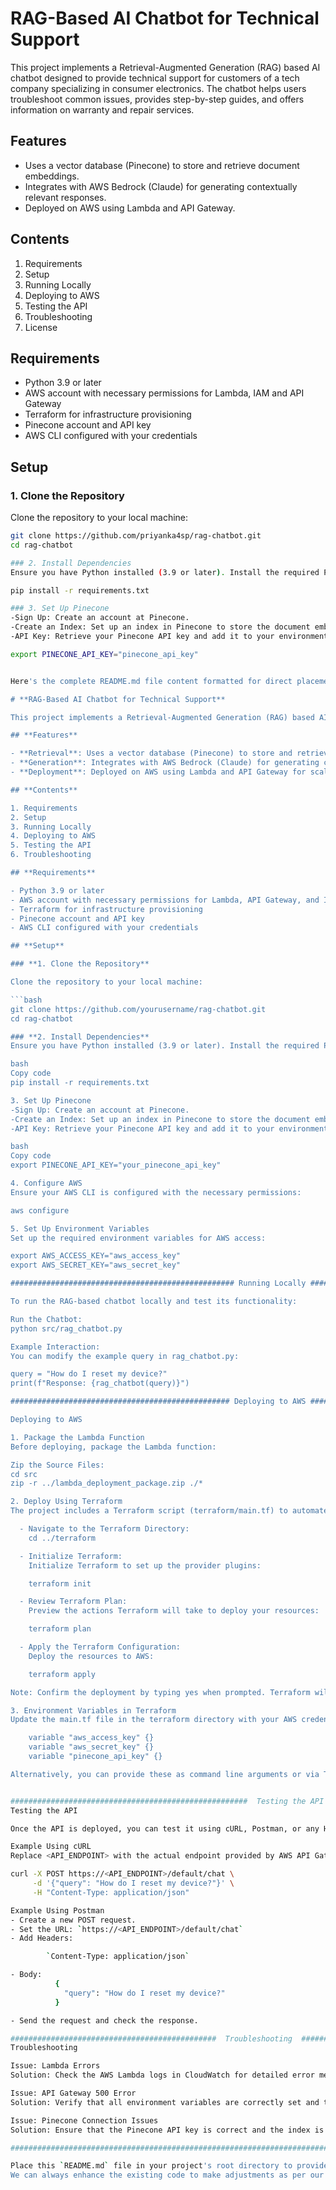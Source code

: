 # RAG-Based AI Chatbot for Technical Support

This project implements a Retrieval-Augmented Generation (RAG) based AI chatbot designed to provide technical support for customers of a tech company specializing in consumer electronics. The chatbot helps users troubleshoot common issues, provides step-by-step guides, and offers information on warranty and repair services.

## Features

- Uses a vector database (Pinecone) to store and retrieve document embeddings.
- Integrates with AWS Bedrock (Claude) for generating contextually relevant responses.
- Deployed on AWS using Lambda and API Gateway.

## Contents

1. Requirements
2. Setup
3. Running Locally
4. Deploying to AWS
5. Testing the API
6. Troubleshooting
7. License
  
## Requirements

- Python 3.9 or later
- AWS account with necessary permissions for Lambda, IAM and API Gateway
- Terraform for infrastructure provisioning
- Pinecone account and API key
- AWS CLI configured with your credentials

## Setup

### 1. Clone the Repository
Clone the repository to your local machine:

```bash
git clone https://github.com/priyanka4sp/rag-chatbot.git
cd rag-chatbot

### 2. Install Dependencies
Ensure you have Python installed (3.9 or later). Install the required Python packages:

pip install -r requirements.txt

### 3. Set Up Pinecone
-Sign Up: Create an account at Pinecone.
-Create an Index: Set up an index in Pinecone to store the document embeddings.
-API Key: Retrieve your Pinecone API key and add it to your environment variables.

export PINECONE_API_KEY="pinecone_api_key"


Here's the complete README.md file content formatted for direct placement in your Git repository. You can copy this content into a README.md file in your project directory.

# **RAG-Based AI Chatbot for Technical Support**

This project implements a Retrieval-Augmented Generation (RAG) based AI chatbot designed to provide technical support for customers of a tech company specializing in consumer electronics. The chatbot helps users troubleshoot common issues, provides step-by-step guides, and offers information on warranty and repair services.

## **Features**

- **Retrieval**: Uses a vector database (Pinecone) to store and retrieve document embeddings.
- **Generation**: Integrates with AWS Bedrock (Claude) for generating contextually relevant responses.
- **Deployment**: Deployed on AWS using Lambda and API Gateway for scalable serverless operation.

## **Contents**

1. Requirements
2. Setup
3. Running Locally
4. Deploying to AWS
5. Testing the API
6. Troubleshooting

## **Requirements**

- Python 3.9 or later
- AWS account with necessary permissions for Lambda, API Gateway, and IAM
- Terraform for infrastructure provisioning
- Pinecone account and API key
- AWS CLI configured with your credentials

## **Setup**

### **1. Clone the Repository**

Clone the repository to your local machine:

```bash
git clone https://github.com/yourusername/rag-chatbot.git
cd rag-chatbot

### **2. Install Dependencies**
Ensure you have Python installed (3.9 or later). Install the required Python packages:

bash
Copy code
pip install -r requirements.txt

3. Set Up Pinecone
-Sign Up: Create an account at Pinecone.
-Create an Index: Set up an index in Pinecone to store the document embeddings.
-API Key: Retrieve your Pinecone API key and add it to your environment variables.

bash
Copy code
export PINECONE_API_KEY="your_pinecone_api_key"

4. Configure AWS
Ensure your AWS CLI is configured with the necessary permissions:

aws configure

5. Set Up Environment Variables
Set up the required environment variables for AWS access:

export AWS_ACCESS_KEY="aws_access_key"
export AWS_SECRET_KEY="aws_secret_key"

################################################## Running Locally ####################################################################

To run the RAG-based chatbot locally and test its functionality:

Run the Chatbot:
python src/rag_chatbot.py

Example Interaction:
You can modify the example query in rag_chatbot.py:

query = "How do I reset my device?"
print(f"Response: {rag_chatbot(query)}")

################################################# Deploying to AWS ################################################################

Deploying to AWS

1. Package the Lambda Function
Before deploying, package the Lambda function:

Zip the Source Files:
cd src
zip -r ../lambda_deployment_package.zip ./*

2. Deploy Using Terraform
The project includes a Terraform script (terraform/main.tf) to automate AWS deployment.

  - Navigate to the Terraform Directory:
    cd ../terraform

  - Initialize Terraform:
    Initialize Terraform to set up the provider plugins:

    terraform init

  - Review Terraform Plan:
    Preview the actions Terraform will take to deploy your resources:

    terraform plan

  - Apply the Terraform Configuration:
    Deploy the resources to AWS:

    terraform apply

Note: Confirm the deployment by typing yes when prompted. Terraform will output the API endpoint once deployment is complete.

3. Environment Variables in Terraform
Update the main.tf file in the terraform directory with your AWS credentials and other required variables before running terraform apply.

    variable "aws_access_key" {}
    variable "aws_secret_key" {}
    variable "pinecone_api_key" {}

Alternatively, you can provide these as command line arguments or via Terraform's .tfvars file.


#####################################################  Testing the API  ###############################################################
Testing the API

Once the API is deployed, you can test it using cURL, Postman, or any HTTP client.

Example Using cURL
Replace <API_ENDPOINT> with the actual endpoint provided by AWS API Gateway after deployment:

curl -X POST https://<API_ENDPOINT>/default/chat \
     -d '{"query": "How do I reset my device?"}' \
     -H "Content-Type: application/json"

Example Using Postman
- Create a new POST request.
- Set the URL: `https://<API_ENDPOINT>/default/chat`
- Add Headers:

        `Content-Type: application/json`

- Body:
          {
            "query": "How do I reset my device?"
          }

- Send the request and check the response.

##############################################  Troubleshooting  #####################################################
Troubleshooting

Issue: Lambda Errors
Solution: Check the AWS Lambda logs in CloudWatch for detailed error messages.

Issue: API Gateway 500 Error
Solution: Verify that all environment variables are correctly set and that the Lambda function has the necessary permissions.

Issue: Pinecone Connection Issues
Solution: Ensure that the Pinecone API key is correct and the index is properly configured.

###########################################################################################################################

Place this `README.md` file in your project's root directory to provide detailed setup and deployment instructions for users of your repository.
We can always enhance the existing code to make adjustments as per our requirements. Thank you! 

